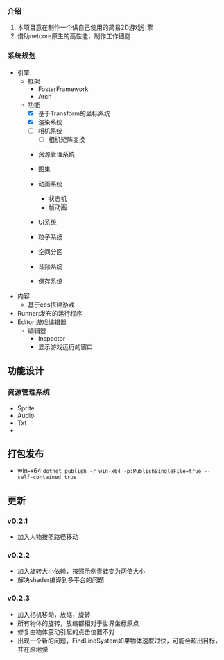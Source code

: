 ﻿### 介绍
1. 本项目意在制作一个供自己使用的简易2D游戏引擎
2. 借助netcore原生的高性能，制作工作细胞

### 系统规划

- 引擎
  - 框架
    - FosterFramework
    - Arch
  - 功能
    - [x] 基于Transform的坐标系统
    - [x] 渲染系统
    - [ ] 相机系统
      - [ ] 相机矩阵变换 
    - 资源管理系统
    - 图集
    - 动画系统
      - 状态机
      - 帧动画
    - UI系统
    - 粒子系统
    - 空间分区
    
    - 音频系统
    - 保存系统
- 内容
  - 基于ecs搭建游戏
- Runner:发布的运行程序
- Editor:游戏编辑器
  - 编辑器
    - Inspector
    - 显示游戏运行的窗口


## 功能设计

### 资源管理系统
- Sprite
- Audio
- Txt
- 


## 打包发布
- win-x64 `dotnet publish -r win-x64 -p:PublishSingleFile=true --self-contained true`

## 更新
### v0.2.1
- 加入人物按照路径移动

### v0.2.2
- 加入旋转大小依赖，按照示例青蛙变为两倍大小
- 解决shader编译到多平台的问题

### v0.2.3
- 加入相机移动，放缩，旋转
- 所有物体的旋转，放缩都相对于世界坐标原点
- 修复由物体震动引起的点击位置不对
- 出现一个新的问题，FindLineSystem如果物体速度过快，可能会超出目标，并在原地弹